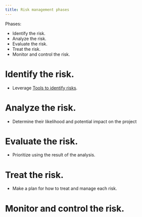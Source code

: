 ```yaml
---
title: Risk management phases
---
```

Phases:
- Identify the risk.
- Analyze the risk.
- Evaluate the risk.
- Treat the risk. 
- Monitor and control the risk.


# Identify the risk.
- Leverage [Tools to identify risks](project-planning/risk-management/tools-to-identify-risks.md).
# Analyze the risk.
- Determine their likelihood and potential impact on the project
# Evaluate the risk.
- Prioritize using the result of the analysis. 
# Treat the risk. 
- Make a plan for how to treat and manage each risk.
# Monitor and control the risk.